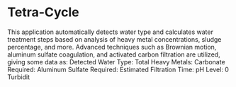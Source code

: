 # Tetra-Cycle
This application automatically detects water type and calculates water treatment steps based on analysis of heavy metal concentrations, sludge percentage, and more. Advanced techniques such as Brownian motion, aluminum sulfate coagulation, and activated carbon filtration are utilized, giving some data as:
Detected Water Type:
Total Heavy Metals:
Carbonate Required:
Aluminum Sulfate Required:
Estimated Filtration Time:
pH Level: 0
Turbidit
